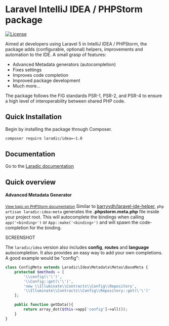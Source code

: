 Laravel IntelliJ IDEA / PHPStorm package
========================================

[![License](http://img.shields.io/badge/license-MIT-brightgreen.svg?style=flat-square)](https://tldrlegal.com/license/mit-license)

Aimed at developers using Laravel 5 in IntelliJ IDEA / PHPStorm, the package adds (configurable, optional)
helpers, improvements and automation to the IDE. A small grasp of features: 

- Advanced Metadata generators (autocompletion)
- Fixes settings
- Improves code completion
- Improved package development
- Much more...


The package follows the FIG standards PSR-1, PSR-2, and PSR-4 to ensure a high level of interoperability between shared PHP code.

Quick Installation
------------------
Begin by installing the package through Composer.

```bash
composer require laradic/idea=~1.0
```

Documentation
-------------

Go to the [Laradic documentation](https://la.radic.nl)

Quick overview
--------------

#### Advanced Metadata Generator
<small>[View topic on PHPStorm documentation](https://confluence.jetbrains.com/display/PhpStorm/PhpStorm+Advanced+Metadata)</small>
Similar to [barryvdh/laravel-ide-helper](#), `php artisan laradic:idea:meta` generates the **.phpstorm.meta.php** file inside your project root.
This will autocomplete the bindings when calling `app('<binding>')` or `App::make('<binding>')` and will spawn the code-completion for the binding.

SCREENSHOT

The `laradic/idea` version also includes **config**, **routes** and **language** autocompletion. 
It also provides an easy way to add your own completions. A good example would be "config":
```php
class ConfigMeta extends Laradic\Idea\Metadata\Metas\BaseMeta {
    protected $methods = [
        '\\config(\'\')',
        '\\Config::get(\'\')',
        'new \\Illuminate\\Contracts\\Config\\Repository',
        '\\Illuminate\\Contracts\\Config\\Repository::get(\'\')'
    ];

    public function getData(){
        return array_dot($this->app['config']->all());
    }     
}
```

